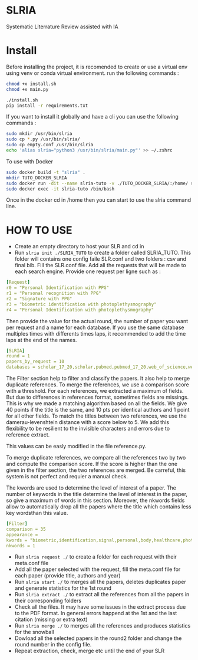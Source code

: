 # SLRIA
Systematic Literrature Review assisted with IA

# Install

Before installing the project, it is recomended to create or use a virtual env using venv or conda virtual environment.
run the following commands : 

```bash
chmod +x install.sh
chmod +x main.py

./install.sh
pip install -r requirements.txt
```

If you want to install it globally and have a cli you can use the following commands : 

```bash
sudo mkdir /usr/bin/slria
sudo cp *.py /usr/bin/slria/
sudo cp empty.conf /usr/bin/slria
echo 'alias slria="python3 /usr/bin/slria/main.py"' >> ~/.zshrc
```

To use with Docker

```bash
sudo docker build -t "slria" .
mkdir TUTO_DOCKER_SLRIA
sudo docker run -dit --name slria-tuto -v ./TUTO_DOCKER_SLRIA/:/home/ slria
sudo docker exec -it slria-tuto /bin/bash
```

Once in the docker cd in /home then you can start to use the slria command line.

# HOW TO USE

* Create an empty directory to host your SLR and cd in
* Run ``slria init ./SLRIA_TUTO`` to create a folder called SLRIA_TUTO. This folder will contains one config faile SLR.conf and two folders : csv and final bib. 
Fill the SLR.conf file. Add all the requests that will be made to each search engine. Provide one request per ligne such as : 

```yaml
[Request]
r0 = "Personal Identification with PPG"
r1 = "Personal recognition with PPG"
r2 = "Signature with PPG"
r3 = "biometric identification with photoplethysmography"
r4 = "Personal Identification with photoplethysmography"
```
Then provide the value for the actual round, the number of paper you want per request and a name for each database. If you use the same database multiples times with differents times laps, it recommended to add the time laps at the end of the names.

```yaml
[SLRIA]
round = 1
papers_by_request = 10
databases = scholar_17_20,scholar,pubmed,pubmed_17_20,web_of_science,web_of_science_17_20
```

The Filter section help to filter and classify the papers. It also help to merge duplicate references.
To merge the references, we use a comparison score with a threshold. For each references, we extracted a maximum of fields. But due to differences in references format, sometimes fields are missings. This is why we made a matching algorithm based on all the fields. We give 40 points if the title is the same, and 10 pts per identical authors and 1 point for all other fields.  To match the titles between two references, we use the damerau-levenshtein distance with a score below to 5. We add this flexibility to be resilient to the invisible characters and errors due to reference extract.

This values can be easly modified in the file reference.py.

To merge duplicate references, we compare all the references two by two and compute the comparison score. If the score is higher than the one given in the filter section, the two references are merged. Be carreful, this system is not perfect and requier a manual check.

The kwords are used to determine the level of interest of a paper. The number of keywords in the title determine the level of interest in the paper, so give a maximum of words in this section. Moreover, the nkwords fields allow to automatically drop all the papers where the title which contains less key wordsthan this value.

```yaml
[Filter]
comparison = 35
appearance = 
kwords = "biometric,identification,signal,personal,body,healthcare,photoplethysmographic,diagnostic,interindividual,qrs,authentication,physiological,signature,recognition,authentication,analysis,study,PPG,representation,photoplethysmography,identity,study,identifier,verification,novel"
nkwords = 1
```

* Run ``slria request ./`` to create a folder for each request with their meta.conf file
* Add all the paper selected with the request, fill the meta.conf file for each paper (provide title, authors and year)
* Run ``slria start ./`` to merges all the papers, deletes duplicates paper and generate statistics for the 1st round
* Run ``slria extract ./`` to extract all the references from all the papers in their corresponding folders
* Check all the files. It may have some issues in the extract process due to the PDF format. In general errors happend at the 1st and the last citation (missing or extra text)
* Run ``slria merge ./`` to merges all the references and produces statistics for the snowball
* Dowload all the selected papers in the round2 folder and change the round number in the config file.
* Repeat extraction, check, merge etc until the end of your SLR
